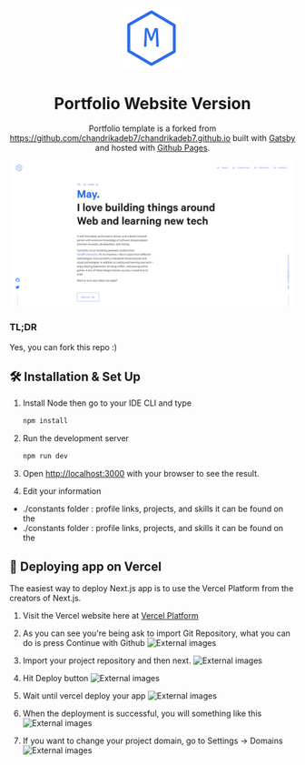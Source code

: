 <div align="center">
  <img alt="Logo" src="https://github.com/reicraftscodes/reicraftscodes.github.io/blob/master/src/images/logo.png" width="100" />
</div>
<h1 align="center">
  Portfolio Website Version
</h1>
<p align="center">
Portfolio template is a forked from <a href="https://github.com/chandrikadeb7/chandrikadeb7.github.io" target="_blank">https://github.com/chandrikadeb7/chandrikadeb7.github.io</a> built with <a href="https://www.gatsbyjs.org/" target="_blank">Gatsby</a> and hosted with <a href="https://pages.github.com/" target="_blank">Github Pages</a>.
</p>

<div align="center">
  <img alt="Demo" src="https://github.com/reicraftscodes/reicraftscodes.github.io/blob/master/src/images/demo.png" />
</div>


### TL;DR

Yes, you can fork this repo :) 

## 🛠 Installation & Set Up

1. Install Node then go to your IDE  CLI and type

   ```sh
   npm install 
   ```

2. Run the development server

   
    ```bash
    npm run dev
    ```
3. Open [http://localhost:3000](http://localhost:3000) with your browser to see the result.

4. Edit your information
-  ./constants folder : profile links, projects, and skills it can be found on the
-  ./constants folder : profile links, projects, and skills it can be found on the  
## 🚀 Deploying app on Vercel

The easiest way to deploy Next.js app is to use the Vercel Platform from the creators of Next.js.


1. Visit the Vercel website here at [Vercel Platform](https://vercel.com/new?utm_medium=default-template&filter=next.js&utm_source=create-next-app&utm_campaign=create-next-app-readme)

2. As you can see you're being ask to import Git Repository, what you can do is press Continue with Github
![External images](https://imgur.com/ICpBWfs)
3. Import your project repository and then next.
![External images](https://imgur.com/pbLVeCU)
4. Hit Deploy button
![External images](https://imgur.com/IdBkD9Z)
5. Wait until vercel deploy your app
![External images](https://imgur.com/6ho6y5k)
6. When the deployment is successful, you will something like this
![External images](https://imgur.com/XG2ts2j)
7. If you want to change your project domain, go to Settings -> Domains 
![External images](https://imgur.com/EgtdsYS)
